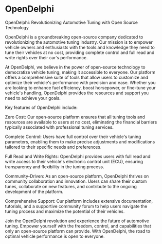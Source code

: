 # OpenDelphi
OpenDelphi: Revolutionizing Automotive Tuning with Open Source Technology

OpenDelphi is a groundbreaking open-source company dedicated to revolutionizing the automotive tuning industry. Our mission is to empower vehicle owners and enthusiasts with the tools and knowledge they need to tune their vehicles at no cost, providing complete control and full read and write rights over their car's performance.

At OpenDelphi, we believe in the power of open-source technology to democratize vehicle tuning, making it accessible to everyone. Our platform offers a comprehensive suite of tools that allow users to customize and optimize their vehicle's performance with precision and ease. Whether you are looking to enhance fuel efficiency, boost horsepower, or fine-tune your vehicle's handling, OpenDelphi provides the resources and support you need to achieve your goals.

Key features of OpenDelphi include:

Zero Cost: Our open-source platform ensures that all tuning tools and resources are available to users at no cost, eliminating the financial barriers typically associated with professional tuning services.

Complete Control: Users have full control over their vehicle's tuning parameters, enabling them to make precise adjustments and modifications tailored to their specific needs and preferences.

Full Read and Write Rights: OpenDelphi provides users with full read and write access to their vehicle's electronic control unit (ECU), ensuring transparency and flexibility in the tuning process.

Community-Driven: As an open-source platform, OpenDelphi thrives on community collaboration and innovation. Users can share their custom tunes, collaborate on new features, and contribute to the ongoing development of the platform.

Comprehensive Support: Our platform includes extensive documentation, tutorials, and a supportive community forum to help users navigate the tuning process and maximize the potential of their vehicles.

Join the OpenDelphi revolution and experience the future of automotive tuning. Empower yourself with the freedom, control, and capabilities that only an open-source platform can provide. With OpenDelphi, the road to optimal vehicle performance is open to everyone.
